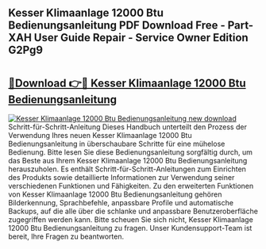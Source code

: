 ## Kesser Klimaanlage 12000 Btu Bedienungsanleitung PDF Download Free - Part-XAH User Guide Repair - Service Owner Edition G2Pg9

# <h2><a href="http://df2gng.blite.top/?on=Kesser+Klimaanlage+12000+Btu+Bedienungsanleitung">🔗Download 👉🔴 Kesser Klimaanlage 12000 Btu Bedienungsanleitung</a></h2>

[![Kesser Klimaanlage 12000 Btu Bedienungsanleitung new download](https://i.imgur.com/lujVjoI.png)](http://df2gng.blite.top/?on=Kesser+Klimaanlage+12000+Btu+Bedienungsanleitung)
Schritt-für-Schritt-Anleitung Dieses Handbuch unterteilt den Prozess der Verwendung Ihres neuen Kesser Klimaanlage 12000 Btu Bedienungsanleitung in überschaubare Schritte für eine mühelose Bedienung. Bitte lesen Sie diese Bedienungsanleitung sorgfältig durch, um das Beste aus Ihrem Kesser Klimaanlage 12000 Btu Bedienungsanleitung herauszuholen. Es enthält Schritt-für-Schritt-Anleitungen zum Einrichten des Produkts sowie detaillierte Informationen zur Verwendung seiner verschiedenen Funktionen und Fähigkeiten. Zu den erweiterten Funktionen von Kesser Klimaanlage 12000 Btu Bedienungsanleitung gehören Bilderkennung, Sprachbefehle, anpassbare Profile und automatische Backups, auf die alle über die schlanke und anpassbare Benutzeroberfläche zugegriffen werden kann. Bitte scheuen Sie sich nicht, Kesser Klimaanlage 12000 Btu Bedienungsanleitung zu fragen. Unser Kundensupport-Team ist bereit, Ihre Fragen zu beantworten.
